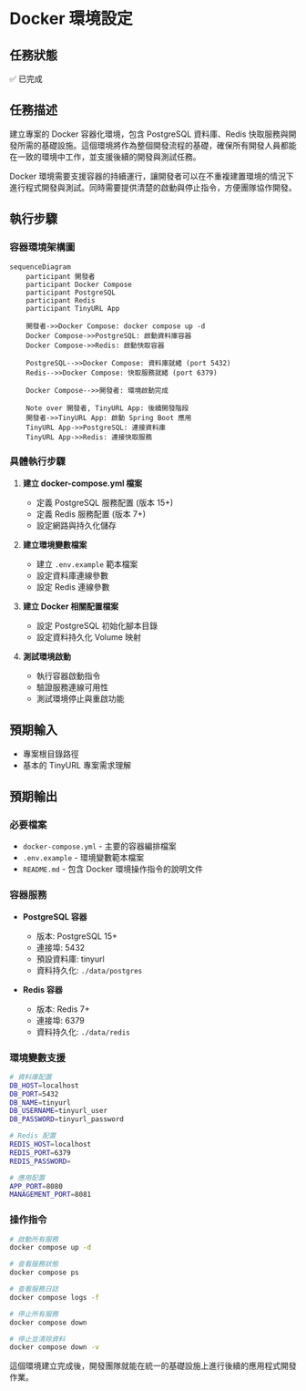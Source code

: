 # Docker 環境設定

## 任務狀態
✅ 已完成

## 任務描述

建立專案的 Docker 容器化環境，包含 PostgreSQL 資料庫、Redis 快取服務與開發所需的基礎設施。這個環境將作為整個開發流程的基礎，確保所有開發人員都能在一致的環境中工作，並支援後續的開發與測試任務。

Docker 環境需要支援容器的持續運行，讓開發者可以在不重複建置環境的情況下進行程式開發與測試。同時需要提供清楚的啟動與停止指令，方便團隊協作開發。

## 執行步驟

### 容器環境架構圖

```mermaid
sequenceDiagram
    participant 開發者
    participant Docker Compose
    participant PostgreSQL
    participant Redis
    participant TinyURL App

    開發者->>Docker Compose: docker compose up -d
    Docker Compose->>PostgreSQL: 啟動資料庫容器
    Docker Compose->>Redis: 啟動快取容器

    PostgreSQL-->>Docker Compose: 資料庫就緒 (port 5432)
    Redis-->>Docker Compose: 快取服務就緒 (port 6379)

    Docker Compose-->>開發者: 環境啟動完成

    Note over 開發者, TinyURL App: 後續開發階段
    開發者->>TinyURL App: 啟動 Spring Boot 應用
    TinyURL App->>PostgreSQL: 連接資料庫
    TinyURL App->>Redis: 連接快取服務
```

### 具體執行步驟

1. **建立 docker-compose.yml 檔案**
   - 定義 PostgreSQL 服務配置 (版本 15+)
   - 定義 Redis 服務配置 (版本 7+)
   - 設定網路與持久化儲存

2. **建立環境變數檔案**
   - 建立 `.env.example` 範本檔案
   - 設定資料庫連線參數
   - 設定 Redis 連線參數

3. **建立 Docker 相關配置檔案**
   - 設定 PostgreSQL 初始化腳本目錄
   - 設定資料持久化 Volume 映射

4. **測試環境啟動**
   - 執行容器啟動指令
   - 驗證服務連線可用性
   - 測試環境停止與重啟功能

## 預期輸入

- 專案根目錄路徑
- 基本的 TinyURL 專案需求理解

## 預期輸出

### 必要檔案
- `docker-compose.yml` - 主要的容器編排檔案
- `.env.example` - 環境變數範本檔案
- `README.md` - 包含 Docker 環境操作指令的說明文件

### 容器服務
- **PostgreSQL 容器**
  - 版本: PostgreSQL 15+
  - 連接埠: 5432
  - 預設資料庫: tinyurl
  - 資料持久化: `./data/postgres`

- **Redis 容器**
  - 版本: Redis 7+
  - 連接埠: 6379
  - 資料持久化: `./data/redis`

### 環境變數支援
```bash
# 資料庫配置
DB_HOST=localhost
DB_PORT=5432
DB_NAME=tinyurl
DB_USERNAME=tinyurl_user
DB_PASSWORD=tinyurl_password

# Redis 配置
REDIS_HOST=localhost
REDIS_PORT=6379
REDIS_PASSWORD=

# 應用配置
APP_PORT=8080
MANAGEMENT_PORT=8081
```

### 操作指令
```bash
# 啟動所有服務
docker compose up -d

# 查看服務狀態
docker compose ps

# 查看服務日誌
docker compose logs -f

# 停止所有服務
docker compose down

# 停止並清除資料
docker compose down -v
```

這個環境建立完成後，開發團隊就能在統一的基礎設施上進行後續的應用程式開發作業。